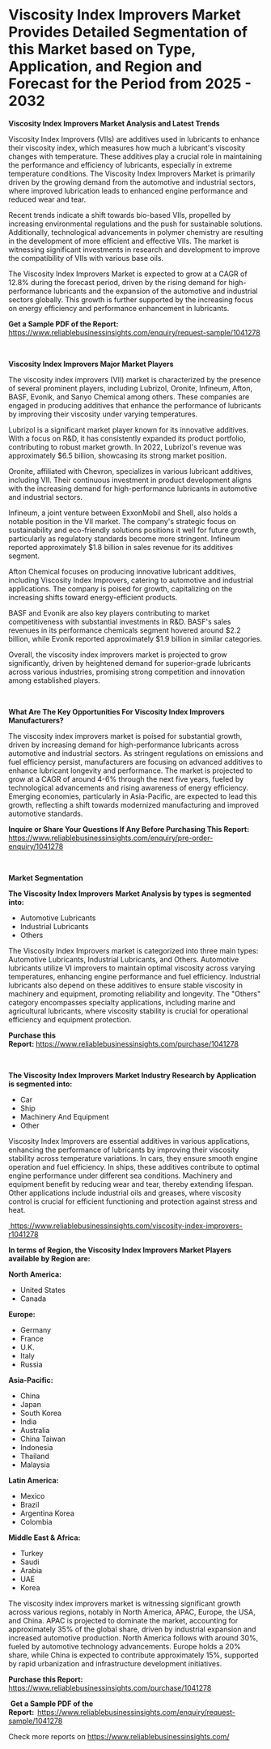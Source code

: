 <p><h1>Viscosity Index Improvers Market Provides Detailed Segmentation of this Market based on Type, Application, and Region and Forecast for the Period from 2025 - 2032</h1></p><p><strong>Viscosity Index Improvers Market Analysis and Latest Trends</strong></p>
<p><p>Viscosity Index Improvers (VIIs) are additives used in lubricants to enhance their viscosity index, which measures how much a lubricant's viscosity changes with temperature. These additives play a crucial role in maintaining the performance and efficiency of lubricants, especially in extreme temperature conditions. The Viscosity Index Improvers Market is primarily driven by the growing demand from the automotive and industrial sectors, where improved lubrication leads to enhanced engine performance and reduced wear and tear.</p><p>Recent trends indicate a shift towards bio-based VIIs, propelled by increasing environmental regulations and the push for sustainable solutions. Additionally, technological advancements in polymer chemistry are resulting in the development of more efficient and effective VIIs. The market is witnessing significant investments in research and development to improve the compatibility of VIIs with various base oils. </p><p>The Viscosity Index Improvers Market is expected to grow at a CAGR of 12.8% during the forecast period, driven by the rising demand for high-performance lubricants and the expansion of the automotive and industrial sectors globally. This growth is further supported by the increasing focus on energy efficiency and performance enhancement in lubricants.</p></p>
<p><strong>Get a Sample PDF of the Report:&nbsp;</strong> <a href="https://www.reliablebusinessinsights.com/enquiry/request-sample/1041278?utm_campaign=84&utm_medium=2&utm_source=Github&utm_content=ia&utm_term=30012025&utm_id=viscosity-index-improvers">https://www.reliablebusinessinsights.com/enquiry/request-sample/1041278</a></p>
<p>&nbsp;</p>
<p><strong>Viscosity Index Improvers Major Market Players</strong></p>
<p><p>The viscosity index improvers (VII) market is characterized by the presence of several prominent players, including Lubrizol, Oronite, Infineum, Afton, BASF, Evonik, and Sanyo Chemical among others. These companies are engaged in producing additives that enhance the performance of lubricants by improving their viscosity under varying temperatures.</p><p>Lubrizol is a significant market player known for its innovative additives. With a focus on R&D, it has consistently expanded its product portfolio, contributing to robust market growth. In 2022, Lubrizol's revenue was approximately $6.5 billion, showcasing its strong market position.</p><p>Oronite, affiliated with Chevron, specializes in various lubricant additives, including VII. Their continuous investment in product development aligns with the increasing demand for high-performance lubricants in automotive and industrial sectors.</p><p>Infineum, a joint venture between ExxonMobil and Shell, also holds a notable position in the VII market. The company's strategic focus on sustainability and eco-friendly solutions positions it well for future growth, particularly as regulatory standards become more stringent. Infineum reported approximately $1.8 billion in sales revenue for its additives segment.</p><p>Afton Chemical focuses on producing innovative lubricant additives, including Viscosity Index Improvers, catering to automotive and industrial applications. The company is poised for growth, capitalizing on the increasing shifts toward energy-efficient products.</p><p>BASF and Evonik are also key players contributing to market competitiveness with substantial investments in R&D. BASF's sales revenues in its performance chemicals segment hovered around $2.2 billion, while Evonik reported approximately $1.9 billion in similar categories.</p><p>Overall, the viscosity index improvers market is projected to grow significantly, driven by heightened demand for superior-grade lubricants across various industries, promising strong competition and innovation among established players.</p></p>
<p>&nbsp;</p>
<p><strong>What Are The Key Opportunities For Viscosity Index Improvers Manufacturers?</strong></p>
<p><p>The viscosity index improvers market is poised for substantial growth, driven by increasing demand for high-performance lubricants across automotive and industrial sectors. As stringent regulations on emissions and fuel efficiency persist, manufacturers are focusing on advanced additives to enhance lubricant longevity and performance. The market is projected to grow at a CAGR of around 4-6% through the next five years, fueled by technological advancements and rising awareness of energy efficiency. Emerging economies, particularly in Asia-Pacific, are expected to lead this growth, reflecting a shift towards modernized manufacturing and improved automotive standards.</p></p>
<p><strong>Inquire or Share Your Questions If Any Before Purchasing This Report:</strong> <a href="https://www.reliablebusinessinsights.com/enquiry/pre-order-enquiry/1041278?utm_campaign=84&utm_medium=2&utm_source=Github&utm_content=ia&utm_term=30012025&utm_id=viscosity-index-improvers">https://www.reliablebusinessinsights.com/enquiry/pre-order-enquiry/1041278</a></p>
<p>&nbsp;</p>
<p><strong>Market Segmentation</strong></p>
<p><strong>The Viscosity Index Improvers Market Analysis by types is segmented into:</strong></p>
<p><ul><li>Automotive Lubricants</li><li>Industrial Lubricants</li><li>Others</li></ul></p>
<p><p>The Viscosity Index Improvers market is categorized into three main types: Automotive Lubricants, Industrial Lubricants, and Others. Automotive lubricants utilize VI improvers to maintain optimal viscosity across varying temperatures, enhancing engine performance and fuel efficiency. Industrial lubricants also depend on these additives to ensure stable viscosity in machinery and equipment, promoting reliability and longevity. The "Others" category encompasses specialty applications, including marine and agricultural lubricants, where viscosity stability is crucial for operational efficiency and equipment protection.</p></p>
<p><strong>Purchase this Report:&nbsp;</strong><a href="https://www.reliablebusinessinsights.com/purchase/1041278?utm_campaign=84&utm_medium=2&utm_source=Github&utm_content=ia&utm_term=30012025&utm_id=viscosity-index-improvers">https://www.reliablebusinessinsights.com/purchase/1041278</a></p>
<p>&nbsp;</p>
<p><strong>The Viscosity Index Improvers Market Industry Research by Application is segmented into:</strong></p>
<p><ul><li>Car</li><li>Ship</li><li>Machinery And Equipment</li><li>Other</li></ul></p>
<p><p>Viscosity Index Improvers are essential additives in various applications, enhancing the performance of lubricants by improving their viscosity stability across temperature variations. In cars, they ensure smooth engine operation and fuel efficiency. In ships, these additives contribute to optimal engine performance under different sea conditions. Machinery and equipment benefit by reducing wear and tear, thereby extending lifespan. Other applications include industrial oils and greases, where viscosity control is crucial for efficient functioning and protection against stress and heat.</p></p>
<p><a href="https://www.reliablebusinessinsights.com/viscosity-index-improvers-r1041278?utm_campaign=84&utm_medium=2&utm_source=Github&utm_content=ia&utm_term=30012025&utm_id=viscosity-index-improvers">&nbsp;https://www.reliablebusinessinsights.com/viscosity-index-improvers-r1041278</a></p>
<p><strong>In terms of Region, the Viscosity Index Improvers Market Players available by Region are:</strong></p>
<p>
    <p> <strong> North America: </strong>
        <ul>
            <li>United States</li>
            <li>Canada</li>
        </ul>
        </p> 
    <p> <strong> Europe: </strong>
        <ul>
            <li>Germany</li>
            <li>France</li>
            <li>U.K.</li>
            <li>Italy</li>
            <li>Russia</li>
        </ul>
        </p> 
    <p> <strong> Asia-Pacific: </strong>
        <ul>
            <li>China</li>
            <li>Japan</li>
            <li>South Korea</li>
            <li>India</li>
            <li>Australia</li>
            <li>China Taiwan</li>
            <li>Indonesia</li>
            <li>Thailand</li>
            <li>Malaysia</li>
        </ul>
        </p> 
    <p> <strong> Latin America: </strong>
        <ul>
            <li>Mexico</li>
            <li>Brazil</li>
            <li>Argentina Korea</li>
            <li>Colombia</li>
        </ul>
        </p> 
    <p> <strong> Middle East & Africa: </strong>
        <ul>
            <li>Turkey</li>
            <li>Saudi</li>
            <li>Arabia</li>
            <li>UAE</li>
            <li>Korea</li>
        </ul>
    </p>
    </p>
<p><p>The viscosity index improvers market is witnessing significant growth across various regions, notably in North America, APAC, Europe, the USA, and China. APAC is projected to dominate the market, accounting for approximately 35% of the global share, driven by industrial expansion and increased automotive production. North America follows with around 30%, fueled by automotive technology advancements. Europe holds a 20% share, while China is expected to contribute approximately 15%, supported by rapid urbanization and infrastructure development initiatives.</p></p>
<p><strong>Purchase this Report: </strong><a href="https://www.reliablebusinessinsights.com/purchase/1041278?utm_campaign=84&utm_medium=2&utm_source=Github&utm_content=ia&utm_term=30012025&utm_id=viscosity-index-improvers">https://www.reliablebusinessinsights.com/purchase/1041278</a></p>
<p>&nbsp;<strong>Get a Sample PDF of the Report:&nbsp;&nbsp;</strong><a href="https://www.reliablebusinessinsights.com/enquiry/request-sample/1041278?utm_campaign=84&utm_medium=2&utm_source=Github&utm_content=ia&utm_term=30012025&utm_id=viscosity-index-improvers">https://www.reliablebusinessinsights.com/enquiry/request-sample/1041278</a></p>
<p><strong></strong></p>
<p>Check more reports on <a href="https://www.reliablebusinessinsights.com/?utm_campaign=84&utm_medium=2&utm_source=Github&utm_content=ia&utm_term=30012025&utm_id=viscosity-index-improvers">https://www.reliablebusinessinsights.com/</a></p>